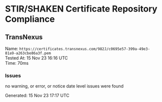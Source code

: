 # STIR/SHAKEN Certificate Repository Compliance

## TransNexus

Name: `https://certificates.transnexus.com/982J/c0695e57-399a-49e3-81a9-a263cbe86a3f.pem`\
Tested At: 15 Nov 23 16:16 UTC\
Time: 70ms

### Issues

no warning, or error, or notice date level issues were found

Generated: 15 Nov 23 17:17 UTC